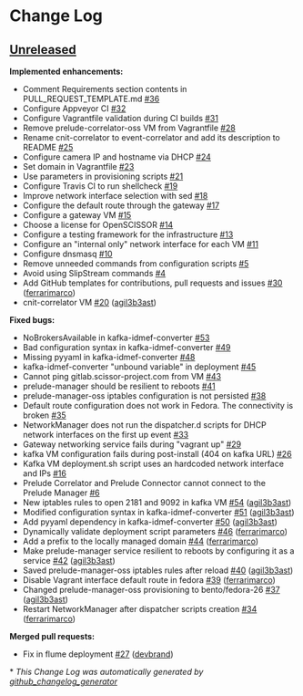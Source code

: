 # Change Log

## [Unreleased](https://github.com/scissor-project/open-scissor/tree/HEAD)

**Implemented enhancements:**

- Comment Requirements section contents in PULL\_REQUEST\_TEMPLATE.md [\#36](https://github.com/scissor-project/open-scissor/issues/36)
- Configure Appveyor CI [\#32](https://github.com/scissor-project/open-scissor/issues/32)
- Configure Vagrantfile validation during CI builds [\#31](https://github.com/scissor-project/open-scissor/issues/31)
- Remove prelude-correlator-oss VM from Vagrantfile [\#28](https://github.com/scissor-project/open-scissor/issues/28)
- Rename cnit-correlator to event-correlator and add its description to README [\#25](https://github.com/scissor-project/open-scissor/issues/25)
- Configure camera IP and hostname via DHCP [\#24](https://github.com/scissor-project/open-scissor/issues/24)
- Set domain in Vagrantfile [\#23](https://github.com/scissor-project/open-scissor/issues/23)
- Use parameters in provisioning scripts [\#21](https://github.com/scissor-project/open-scissor/issues/21)
- Configure Travis CI to run shellcheck [\#19](https://github.com/scissor-project/open-scissor/issues/19)
- Improve network interface selection with sed [\#18](https://github.com/scissor-project/open-scissor/issues/18)
- Configure the default route through the gateway [\#17](https://github.com/scissor-project/open-scissor/issues/17)
- Configure a gateway VM [\#15](https://github.com/scissor-project/open-scissor/issues/15)
- Choose a license for OpenSCISSOR [\#14](https://github.com/scissor-project/open-scissor/issues/14)
- Configure a testing framework for the infrastructure [\#13](https://github.com/scissor-project/open-scissor/issues/13)
- Configure an "internal only" network interface for each VM [\#11](https://github.com/scissor-project/open-scissor/issues/11)
- Configure dnsmasq [\#10](https://github.com/scissor-project/open-scissor/issues/10)
- Remove unneeded commands from configuration scripts [\#5](https://github.com/scissor-project/open-scissor/issues/5)
- Avoid using SlipStream commands [\#4](https://github.com/scissor-project/open-scissor/issues/4)
- Add GitHub templates for contributions, pull requests and issues [\#30](https://github.com/scissor-project/open-scissor/pull/30) ([ferrarimarco](https://github.com/ferrarimarco))
- cnit-correlator VM [\#20](https://github.com/scissor-project/open-scissor/pull/20) ([agil3b3ast](https://github.com/agil3b3ast))

**Fixed bugs:**

- NoBrokersAvailable in kafka-idmef-converter [\#53](https://github.com/scissor-project/open-scissor/issues/53)
- Bad configuration syntax in kafka-idmef-converter [\#49](https://github.com/scissor-project/open-scissor/issues/49)
- Missing pyyaml in kafka-idmef-converter [\#48](https://github.com/scissor-project/open-scissor/issues/48)
- kafka-idmef-converter "unbound variable" in deployment [\#45](https://github.com/scissor-project/open-scissor/issues/45)
- Cannot ping gitlab.scissor-project.com from VM [\#43](https://github.com/scissor-project/open-scissor/issues/43)
- prelude-manager should be resilient to reboots [\#41](https://github.com/scissor-project/open-scissor/issues/41)
- prelude-manager-oss iptables configuration is not persisted [\#38](https://github.com/scissor-project/open-scissor/issues/38)
- Default route configuration does not work in Fedora. The connectivity is broken [\#35](https://github.com/scissor-project/open-scissor/issues/35)
- NetworkManager does not run the dispatcher.d scripts for DHCP network interfaces on the first up event [\#33](https://github.com/scissor-project/open-scissor/issues/33)
- Gateway networking service fails during "vagrant up" [\#29](https://github.com/scissor-project/open-scissor/issues/29)
- kafka VM configuration fails during post-install \(404 on kafka URL\) [\#26](https://github.com/scissor-project/open-scissor/issues/26)
- Kafka VM deployment.sh script uses an hardcoded network interface and IPs [\#16](https://github.com/scissor-project/open-scissor/issues/16)
- Prelude Correlator and Prelude Connector cannot connect to the Prelude Manager [\#6](https://github.com/scissor-project/open-scissor/issues/6)
- New iptables rules to open 2181 and  9092 in kafka VM [\#54](https://github.com/scissor-project/open-scissor/pull/54) ([agil3b3ast](https://github.com/agil3b3ast))
- Modified configuration syntax in kafka-idmef-converter [\#51](https://github.com/scissor-project/open-scissor/pull/51) ([agil3b3ast](https://github.com/agil3b3ast))
- Add pyyaml dependency in kafka-idmef-converter [\#50](https://github.com/scissor-project/open-scissor/pull/50) ([agil3b3ast](https://github.com/agil3b3ast))
- Dynamically validate deployment script parameters [\#46](https://github.com/scissor-project/open-scissor/pull/46) ([ferrarimarco](https://github.com/ferrarimarco))
- Add a prefix to the locally managed domain [\#44](https://github.com/scissor-project/open-scissor/pull/44) ([ferrarimarco](https://github.com/ferrarimarco))
- Make prelude-manager service resilient to reboots by configuring it as a service [\#42](https://github.com/scissor-project/open-scissor/pull/42) ([agil3b3ast](https://github.com/agil3b3ast))
- Saved prelude-manager-oss iptables rules after reload [\#40](https://github.com/scissor-project/open-scissor/pull/40) ([agil3b3ast](https://github.com/agil3b3ast))
- Disable Vagrant interface default route in fedora [\#39](https://github.com/scissor-project/open-scissor/pull/39) ([ferrarimarco](https://github.com/ferrarimarco))
- Changed prelude-manager-oss provisioning to bento/fedora-26 [\#37](https://github.com/scissor-project/open-scissor/pull/37) ([agil3b3ast](https://github.com/agil3b3ast))
- Restart NetworkManager after dispatcher scripts creation [\#34](https://github.com/scissor-project/open-scissor/pull/34) ([ferrarimarco](https://github.com/ferrarimarco))

**Merged pull requests:**

- Fix in flume deployment [\#27](https://github.com/scissor-project/open-scissor/pull/27) ([devbrand](https://github.com/devbrand))



\* *This Change Log was automatically generated by [github_changelog_generator](https://github.com/skywinder/Github-Changelog-Generator)*